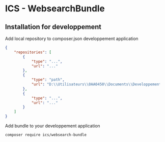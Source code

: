 # ICS - WebsearchBundle
## Installation for developpement
Add local repository to composer.json developpement application
```json
{
    "repositories": [
        {
            "type": "...",
            "url": "..."
        },
        {
            "type": "path",
            "url": "D:\\Utilisateurs\\0AA0450\\Documents\\Developpements\\ImperiumClanSoftware\\Bundles\\websearch-bundle"
        },
        {
            "type": "...",
            "url": "..."
        }
    ]
}
```

Add bundle to your developpement application
```console
composer require ics/websearch-bundle
```

